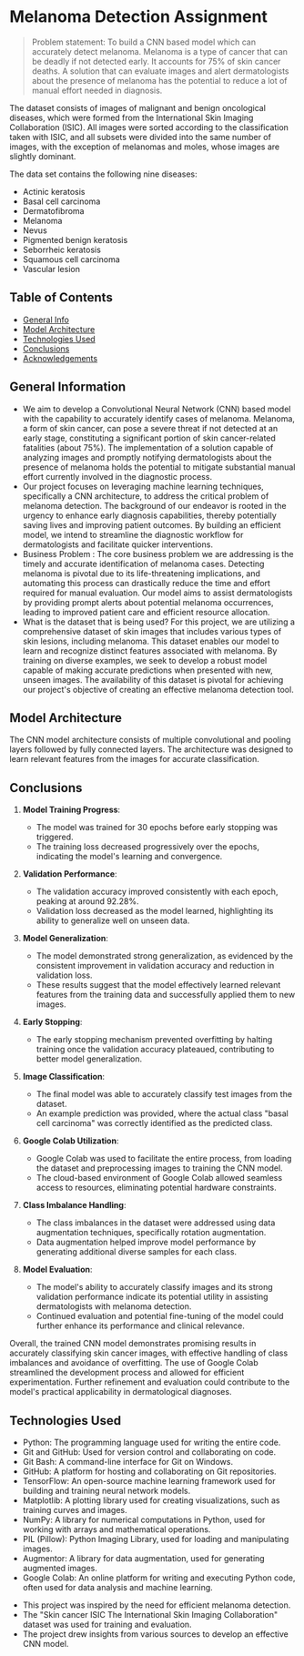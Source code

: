 # Melanoma Detection Assignment
> Problem statement: To build a CNN based model which can accurately detect melanoma. Melanoma is a type of cancer that can be deadly if not detected early. It accounts for 75% of skin cancer deaths. A solution that can evaluate images and alert dermatologists about the presence of melanoma has the potential to reduce a lot of manual effort needed in diagnosis.

The dataset consists of images of malignant and benign oncological diseases, which were formed from the International Skin Imaging Collaboration (ISIC). All images were sorted according to the classification taken with ISIC, and all subsets were divided into the same number of images, with the exception of melanomas and moles, whose images are slightly dominant.


The data set contains the following nine diseases:

- Actinic keratosis
- Basal cell carcinoma
- Dermatofibroma
- Melanoma
- Nevus
- Pigmented benign keratosis
- Seborrheic keratosis
- Squamous cell carcinoma
- Vascular lesion

## Table of Contents
* [General Info](#general-information)
* [Model Architecture](#model-architecture)
* [Technologies Used](#technologies-used)
* [Conclusions](#conclusions)
* [Acknowledgements](#acknowledgements)

<!-- You can include any other section that is pertinent to your problem -->

## General Information
- We aim to develop a Convolutional Neural Network (CNN) based model with the capability to accurately identify cases of melanoma. Melanoma, a form of skin cancer, can pose a severe threat if not detected at an early stage, constituting a significant portion of skin cancer-related fatalities (about 75%). The implementation of a solution capable of analyzing images and promptly notifying dermatologists about the presence of melanoma holds the potential to mitigate substantial manual effort currently involved in the diagnostic process.
- Our project focuses on leveraging machine learning techniques, specifically a CNN architecture, to address the critical problem of melanoma detection. The background of our endeavor is rooted in the urgency to enhance early diagnosis capabilities, thereby potentially saving lives and improving patient outcomes. By building an efficient model, we intend to streamline the diagnostic workflow for dermatologists and facilitate quicker interventions.
- Business Problem :
The core business problem we are addressing is the timely and accurate identification of melanoma cases. Detecting melanoma is pivotal due to its life-threatening implications, and automating this process can drastically reduce the time and effort required for manual evaluation. Our model aims to assist dermatologists by providing prompt alerts about potential melanoma occurrences, leading to improved patient care and efficient resource allocation.
- What is the dataset that is being used?
For this project, we are utilizing a comprehensive dataset of skin images that includes various types of skin lesions, including melanoma. This dataset enables our model to learn and recognize distinct features associated with melanoma. By training on diverse examples, we seek to develop a robust model capable of making accurate predictions when presented with new, unseen images. The availability of this dataset is pivotal for achieving our project's objective of creating an effective melanoma detection tool.

<!-- You don't have to answer all the questions - just the ones relevant to your project. -->

## Model Architecture
The CNN model architecture consists of multiple convolutional and pooling layers followed by fully connected layers. The architecture was designed to learn relevant features from the images for accurate classification.

## Conclusions
1. **Model Training Progress**:
   - The model was trained for 30 epochs before early stopping was triggered.
   - The training loss decreased progressively over the epochs, indicating the model's learning and convergence.
   

2. **Validation Performance**:
   - The validation accuracy improved consistently with each epoch, peaking at around 92.28%.
   - Validation loss decreased as the model learned, highlighting its ability to generalize well on unseen data.
   
3. **Model Generalization**:
   - The model demonstrated strong generalization, as evidenced by the consistent improvement in validation accuracy and reduction in validation loss.
   - These results suggest that the model effectively learned relevant features from the training data and successfully applied them to new images.

4. **Early Stopping**:
   - The early stopping mechanism prevented overfitting by halting training once the validation accuracy plateaued, contributing to better model generalization.

5. **Image Classification**:
   - The final model was able to accurately classify test images from the dataset.
   - An example prediction was provided, where the actual class "basal cell carcinoma" was correctly identified as the predicted class.

6. **Google Colab Utilization**:
   - Google Colab was used to facilitate the entire process, from loading the dataset and preprocessing images to training the CNN model.
   - The cloud-based environment of Google Colab allowed seamless access to resources, eliminating potential hardware constraints.

7. **Class Imbalance Handling**:
   - The class imbalances in the dataset were addressed using data augmentation techniques, specifically rotation augmentation.
   - Data augmentation helped improve model performance by generating additional diverse samples for each class.

8. **Model Evaluation**:
   - The model's ability to accurately classify images and its strong validation performance indicate its potential utility in assisting dermatologists with melanoma detection.
   - Continued evaluation and potential fine-tuning of the model could further enhance its performance and clinical relevance.
   
Overall, the trained CNN model demonstrates promising results in accurately classifying skin cancer images, with effective handling of class imbalances and avoidance of overfitting. The use of Google Colab streamlined the development process and allowed for efficient experimentation. Further refinement and evaluation could contribute to the model's practical applicability in dermatological diagnoses.

<!-- You don't have to answer all the questions - just the ones relevant to your project. -->


## Technologies Used
- Python: The programming language used for writing the entire code.
- Git and GitHub: Used for version control and collaborating on code.
- Git Bash: A command-line interface for Git on Windows.
- GitHub: A platform for hosting and collaborating on Git repositories.
- TensorFlow: An open-source machine learning framework used for building and training neural network models.
- Matplotlib: A plotting library used for creating visualizations, such as training curves and images.
- NumPy: A library for numerical computations in Python, used for working with arrays and mathematical operations.
- PIL (Pillow): Python Imaging Library, used for loading and manipulating images.
- Augmentor: A library for data augmentation, used for generating augmented images.
- Google Colab: An online platform for writing and executing Python code, often used for data analysis and machine learning.

<!-- As the libraries versions keep on changing, it is recommended to mention the version of library used in this project -->


- This project was inspired by the need for efficient melanoma detection.
- The "Skin cancer ISIC The International Skin Imaging Collaboration" dataset was used for training and evaluation.
- The project drew insights from various sources to develop an effective CNN model.


    

